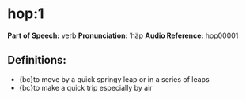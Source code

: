 # hop:1

**Part of Speech:** verb
**Pronunciation:** ˈhäp
**Audio Reference:** hop00001

## Definitions:
- {bc}to move by a quick springy leap or in a series of leaps
- {bc}to make a quick trip especially by air
